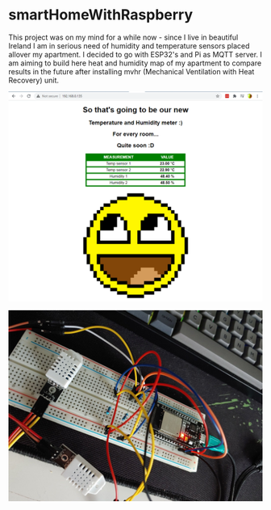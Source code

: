 # smartHomeWithRaspberry
This project was on my mind for a while now - since I live in beautiful Ireland I am in serious need of humidity and temperature sensors placed allover my apartment. I decided to go with ESP32's and Pi as MQTT server. I am aiming to build here heat and humidity map of my apartment to compare results in the future after installing mvhr (Mechanical Ventilation with Heat Recovery) unit.

![alt text](https://github.com/c4rt0/humidityMap/blob/main/images/Capture1.PNG "Current web client view")

![alt text](https://github.com/c4rt0/humidityMap/blob/main/images/20210217_150500.jpg "Current implementation")